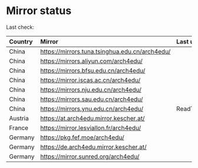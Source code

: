 <script src="./time.js"></script>
# Mirror status
Last check: <script type="text/javascript">localize(1695745374.255559);</script>

|Country|Mirror|Last update|
|:------|:-----|:----------|
|China|https://mirrors.tuna.tsinghua.edu.cn/arch4edu/|<script type="text/javascript">localize(1695709901);</script>|
|China|https://mirrors.aliyun.com/arch4edu/|<script type="text/javascript">localize(1695709901);</script>|
|China|https://mirrors.bfsu.edu.cn/arch4edu/|<script type="text/javascript">localize(1695623718);</script>|
|China|https://mirror.iscas.ac.cn/arch4edu/|<script type="text/javascript">localize(1695709901);</script>|
|China|https://mirrors.nju.edu.cn/arch4edu/|<script type="text/javascript">localize(1695666738);</script>|
|China|https://mirrors.sau.edu.cn/arch4edu/|<script type="text/javascript">localize(1695666738);</script>|
|China|https://mirrors.ynu.edu.cn/arch4edu/|ReadTimeout|
|Austria|https://at.arch4edu.mirror.kescher.at/|<script type="text/javascript">localize(1695709901);</script>|
|France|https://mirror.lesviallon.fr/arch4edu/|<script type="text/javascript">localize(1695709901);</script>|
|Germany|https://pkg.fef.moe/arch4edu/|<script type="text/javascript">localize(1695709901);</script>|
|Germany|https://de.arch4edu.mirror.kescher.at/|<script type="text/javascript">localize(1695709901);</script>|
|Germany|https://mirror.sunred.org/arch4edu/|<script type="text/javascript">localize(1695709901);</script>|

<script src="./tablefilter/tablefilter.js"></script>
<script src="./table.js"></script>